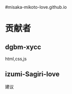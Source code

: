#misaka-mikoto-love.github.io
<h1>贡献者</h1>
<h2> dgbm-xycc </h2>
<p> html,css,js </p>
<h2> izumi-Sagiri-love </h2>
<p> 建议 </p>
